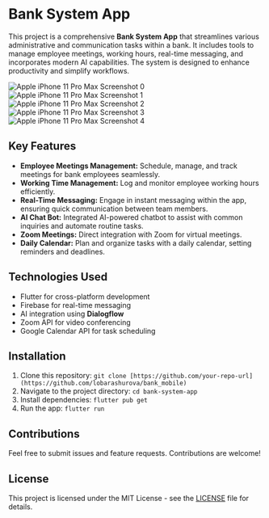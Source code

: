 <h1>Bank System App</h1>

<p>
  This project is a comprehensive <strong>Bank System App</strong> that streamlines various administrative and communication tasks within a bank. It includes tools to manage employee meetings, working hours, real-time messaging, and incorporates modern AI capabilities. The system is designed to enhance productivity and simplify workflows.
</p>

![Apple iPhone 11 Pro Max Screenshot 0](https://github.com/user-attachments/assets/3f922029-c2b2-435d-a8a8-f961046031dd)
![Apple iPhone 11 Pro Max Screenshot 1](https://github.com/user-attachments/assets/19caad9a-f7cc-4508-8dcf-3f82b7d9992d)
![Apple iPhone 11 Pro Max Screenshot 2](https://github.com/user-attachments/assets/940c74b8-093f-4bdc-8b94-0aa83b883c1c)
![Apple iPhone 11 Pro Max Screenshot 3](https://github.com/user-attachments/assets/c1b7acdb-be64-4a7e-b38d-9bb4a03b6396)
![Apple iPhone 11 Pro Max Screenshot 4](https://github.com/user-attachments/assets/074438a4-a6f6-4bbf-b3e0-25d070270901)


<h2>Key Features</h2>
<ul>
  <li><strong>Employee Meetings Management:</strong> Schedule, manage, and track meetings for bank employees seamlessly.</li>
  <li><strong>Working Time Management:</strong> Log and monitor employee working hours efficiently.</li>
  <li><strong>Real-Time Messaging:</strong> Engage in instant messaging within the app, ensuring quick communication between team members.</li>
  <li><strong>AI Chat Bot:</strong> Integrated AI-powered chatbot to assist with common inquiries and automate routine tasks.</li>
  <li><strong>Zoom Meetings:</strong> Direct integration with Zoom for virtual meetings.</li>
  <li><strong>Daily Calendar:</strong> Plan and organize tasks with a daily calendar, setting reminders and deadlines.</li>
</ul>

<h2>Technologies Used</h2>
<ul>
  <li>Flutter for cross-platform development</li>
  <li>Firebase for real-time messaging</li>
  <li>AI integration using <strong>Dialogflow</strong></li>
  <li>Zoom API for video conferencing</li>
  <li>Google Calendar API for task scheduling</li>
</ul>

<h2>Installation</h2>
<ol>
  <li>Clone this repository: <code>git clone [https://github.com/your-repo-url](https://github.com/lobarashurova/bank_mobile)</code></li>
  <li>Navigate to the project directory: <code>cd bank-system-app</code></li>
  <li>Install dependencies: <code>flutter pub get</code></li>
  <li>Run the app: <code>flutter run</code></li>
</ol>

<h2>Contributions</h2>
<p>
  Feel free to submit issues and feature requests. Contributions are welcome!
</p>

<h2>License</h2>
<p>
  This project is licensed under the MIT License - see the <a href="LICENSE">LICENSE</a> file for details.
</p>
